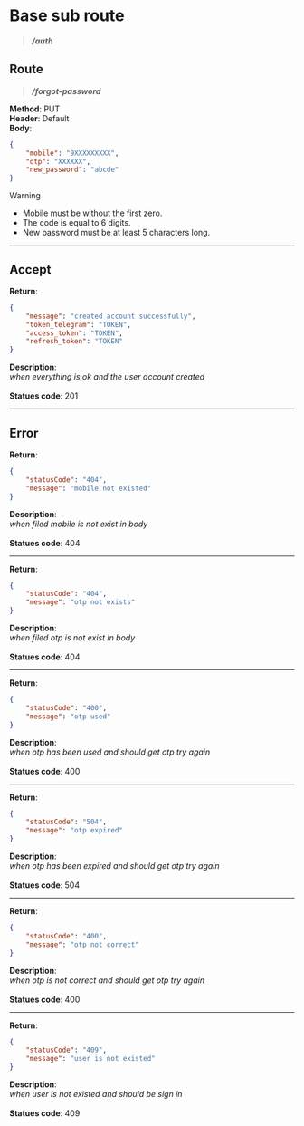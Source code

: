 # Base sub route

> ***/auth***

## Route

> ***/forgot-password***

**Method**: PUT\
**Header**: Default\
**Body**:

```json
{
    "mobile": "9XXXXXXXXX",
    "otp": "XXXXXX",
    "new_password": "abcde"
}
```

>[!WARNING]
>
> - Mobile must be without the first zero.
> - The code is equal to 6 digits.
> - New password must be at least 5 characters long.

***

## Accept

**Return**:

```json
{
    "message": "created account successfully",
    "token_telegram": "TOKEN",
    "access_token": "TOKEN",
    "refresh_token": "TOKEN"
}
```

**Description**:\
*when everything is ok and the user account created*\
\
**Statues code**: 201

***

## Error

**Return**:

```json
{ 
    "statusCode": "404",
    "message": "mobile not existed"
}
```

**Description**:\
*when filed mobile is not exist in body*\
\
**Statues code**: 404

***

**Return**:

```json
{ 
    "statusCode": "404",
    "message": "otp not exists"
}
```

**Description**:\
*when filed otp is not exist in body*\
\
**Statues code**: 404

***

**Return**:

```json
{ 
    "statusCode": "400",
    "message": "otp used"
}
```

**Description**:\
*when otp has been used and should get otp try again*\
\
**Statues code**: 400

***

**Return**:

```json
{ 
    "statusCode": "504",
    "message": "otp expired"
}
```

**Description**:\
*when otp has been expired and should get otp try again*\
\
**Statues code**: 504

***

**Return**:

```json
{ 
    "statusCode": "400",
    "message": "otp not correct"
}
```

**Description**:\
*when otp is not correct and should get otp try again*\
\
**Statues code**: 400

***

**Return**:

```json
{ 
    "statusCode": "409",
    "message": "user is not existed"
}
```

**Description**:\
*when user is not existed and should be sign in*\
\
**Statues code**: 409

